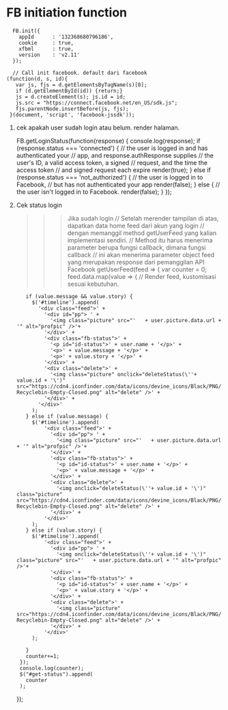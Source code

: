 # FB initiation function

	  FB.init({
	    appId      : '132368680796186',
	    cookie     : true,
	    xfbml      : true,
	    version    : 'v2.11'
	  });

	  // Call init facebook. default dari facebook
	(function(d, s, id){
	   var js, fjs = d.getElementsByTagName(s)[0];
	   if (d.getElementById(id)) {return;}
	   js = d.createElement(s); js.id = id;
	   js.src = "https://connect.facebook.net/en_US/sdk.js";
	   fjs.parentNode.insertBefore(js, fjs);
	 }(document, 'script', 'facebook-jssdk'));

1. cek apakah user sudah login atau belum. render halaman.

	  FB.getLoginStatus(function(response) {
	    console.log(response);
	    if (response.status === 'connected') {
	      // the user is logged in and has authenticated your
	      // app, and response.authResponse supplies
	      // the user's ID, a valid access token, a signed
	      // request, and the time the access token 
	      // and signed request each expire
	      render(true);
	    } else if (response.status === 'not_authorized') {
	      // the user is logged in to Facebook, 
	      // but has not authenticated your app
	      render(false);
	    } else {
	      // the user isn't logged in to Facebook.
	      render(false);
	    }
	   });


2. Cek status login
	>>>Jika sudah login
		      // Setelah merender tampilan di atas, dapatkan data home feed dari akun yang login
      // dengan memanggil method getUserFeed yang kalian implementasi sendiri.
      // Method itu harus menerima parameter berupa fungsi callback, dimana fungsi callback
      // ini akan menerima parameter object feed yang merupakan response dari pemanggilan API Facebook
      getUserFeed(feed => {
        var counter = 0;
        feed.data.map(value => {
          // Render feed, kustomisasi sesuai kebutuhan.
          
          if (value.message && value.story) {
            $('#timeline').append(
              '<div class="feed">' +
                '<div id="pp"> ' + 
                  '<img class="picture" src="'   + user.picture.data.url + '" alt="profpic" />'+
                '</div>' +
                '<div class="fb-status">' +
                  '<p id="id-status">' + user.name + '</p>' +
                  '<p>' + value.message + '</p>' +
                  '<p>' + value.story + '</p>' +
                '</div>' +
                '<div class="delete">' +
                  '<img class="picture" onclick="deleteStatus(\''+ value.id + '\')" src="https://cdn4.iconfinder.com/data/icons/devine_icons/Black/PNG/Folder%20and%20Places/Trash-Recyclebin-Empty-Closed.png" alt="delete" />' +
                '</div>' +
              '</div>'
            );
          } else if (value.message) {
            $('#timeline').append(
                '<div class="feed">' +
                  '<div id="pp"> ' + 
                    '<img class="picture" src="'   + user.picture.data.url + '" alt="profpic" />'+
                  '</div>' +
                  '<div class="fb-status">' +
                    '<p id="id-status">' + user.name + '</p>' +
                    '<p>' + value.message + '</p>' +
                  '</div>' +
                  '<div class="delete">' +
                    '<img onclick="deleteStatus(\''+ value.id + '\')" class="picture" src="https://cdn4.iconfinder.com/data/icons/devine_icons/Black/PNG/Folder%20and%20Places/Trash-Recyclebin-Empty-Closed.png" alt="delete" />' +
                  '</div>' +
                '</div>'
            );
          } else if (value.story) {
            $('#timeline').append(
                '<div class="feed">' +
                  '<div id="pp"> ' + 
                    '<img onclick="deleteStatus(\''+ value.id + '\')" class="picture" src="'   + user.picture.data.url + '" alt="profpic" />'+
                  '</div>' +
                  '<div class="fb-status">' +
                    '<p id="id-status">' + user.name + '</p>' +
                    '<p>' + value.story + '</p>' +
                  '</div>' +
                  '<div class="delete">' +
                    '<img class="picture" src="https://cdn4.iconfinder.com/data/icons/devine_icons/Black/PNG/Folder%20and%20Places/Trash-Recyclebin-Empty-Closed.png" alt="delete" />' +
                  '</div>' +
                '</div>'
            );
            
          }
          counter+=1;
        });
        console.log(counter);
        $("#get-status").append(
          counter
        );
      });